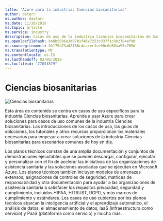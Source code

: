 ```yaml
---
title: 'Azure para la industria: Ciencias biosanitarias'
author: dstarr
ms.author: dastarr
ms.date: 11/20/2019
ms.topic: article
ms.service: industry
description: Casos de uso de la industria Ciencias biosanitarias de Azure Industry Experiences
ms.openlocfilehash: b4bb5036a3d9781f46e7253c037f1c8b2784ef90
ms.sourcegitcommit: 3b175d73a82160c4cacec1ce00c6d804a93c765d
ms.translationtype: MT
ms.contentlocale: es-ES
ms.lasthandoff: 02/06/2020
ms.locfileid: "77053579"
---
```

# <a name="health--life-sciences"></a>Ciencias biosanitarias

![Ciencias biosanitarias](./assets/index-assets/healthcare.png)

Esta área de contenido se centra en casos de uso específicos para la industria Ciencias biosanitarias. Aprenda a usar Azure para crear soluciones para casos de uso comunes de la industria Ciencias biosanitarias. Las introducciones de los casos de uso, las guías de soluciones, los tutoriales y otros recursos proporcionan los materiales necesarios para empezar a crear soluciones de la industria Ciencias biosanitarias para escenarios comunes de hoy en día.

Los planos técnicos constan de una amplia documentación y conjuntos de demostraciones ejecutables que se pueden descargar, configurar, ejecutar y personalizar con el fin de acelerar las iniciativas de las organizaciones de asistencia sanitaria y las soluciones asociadas que se ejecutan en Microsoft Azure. Los planos técnicos también incluyen modelos de amenazas extensos, asignaciones de controles de seguridad, matrices de responsabilidad y otra documentación para ayudar a las organizaciones de asistencia sanitaria a satisfacer los requisitos privacidad, seguridad y cumplimiento, incluidos HIPAA, HITRUST, RGPD, y más marcos de cumplimiento y estándares. Los casos de uso cubiertos por los planos técnicos abarcan la inteligencia artificial y el aprendizaje automático, el análisis de datos, el almacenamiento de datos, IaaS (infraestructura como servicio) y PaaS (plataforma como servicio) y mucho más.